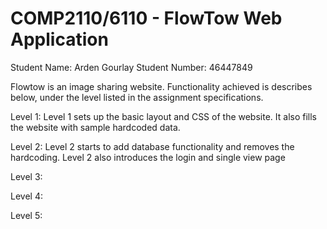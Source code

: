 # COMP2110/6110 - FlowTow Web Application

Student Name: Arden Gourlay
Student Number: 46447849


Flowtow is an image sharing website.
Functionality achieved is describes below, under the level listed in the assignment specifications.


Level 1: Level 1 sets up the basic layout and CSS of the website. It also fills the website with sample hardcoded data.

Level 2: Level 2 starts to add database functionality and removes the hardcoding. Level 2 also introduces the login and single view page

Level 3:

Level 4:

Level 5:

